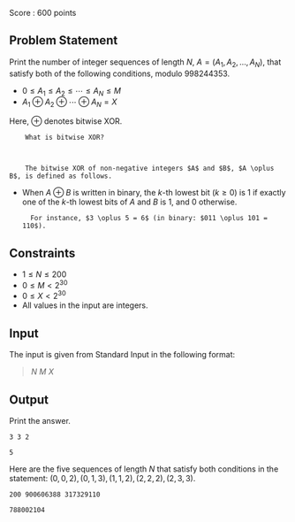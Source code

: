 Score : $600$ points

## Problem Statement

Print the number of integer sequences of length $N$, $A = (A_1, A_2, \ldots, A_N)$, that satisfy both of the following conditions, modulo $998244353$.

- $0 \leq A_1 \leq A_2 \leq \cdots \leq A_N \leq M$
- $A_1 \oplus A_2 \oplus \cdots \oplus A_N = X$

Here, $\oplus$ denotes bitwise XOR.

    
        What is bitwise XOR?
    
    

        The bitwise XOR of non-negative integers $A$ and $B$, $A \oplus B$, is defined as follows.
        

- When $A \oplus B$ is written in binary, the $k$-th lowest bit ($k \geq 0$) is $1$ if exactly one of the $k$-th lowest bits of $A$ and $B$ is $1$, and $0$ otherwise.

        For instance, $3 \oplus 5 = 6$ (in binary: $011 \oplus 101 = 110$).

## Constraints

- $1 \leq N \leq 200$
- $0 \leq M \lt 2^{30}$
- $0 \leq X \lt 2^{30}$
- All values in the input are integers.

## Input

The input is given from Standard Input in the following format:

> $N$ $M$ $X$

## Output

Print the answer.

```input1
3 3 2
```

```output1
5
```

Here are the five sequences of length $N$ that satisfy both conditions in the statement: $(0, 0, 2), (0, 1, 3), (1, 1, 2), (2, 2, 2), (2, 3, 3)$.

```input2
200 900606388 317329110
```

```output2
788002104
```